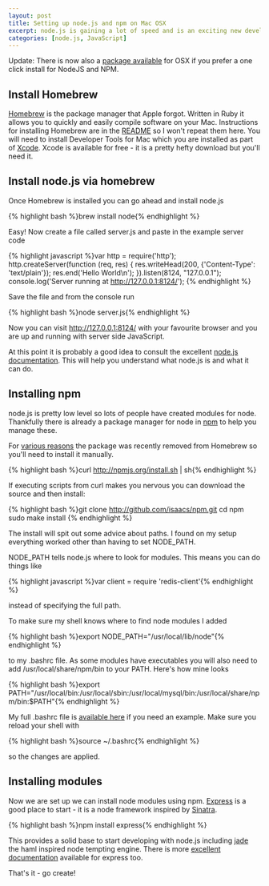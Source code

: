 ```yaml
--- 
layout: post
title: Setting up node.js and npm on Mac OSX
excerpt: node.js is gaining a lot of speed and is an exciting new development framework. Here's a quick overview of how to get node.js working on OSX along with npm, the package manager for node. 
categories: [node.js, JavaScript]
---
```


Update: There is now also a [package available][12] for OSX if you prefer a one click install for NodeJS and NPM.

## Install Homebrew

[Homebrew][1] is the package manager that Apple forgot. Written in Ruby it allows you to quickly and easily compile software on your Mac. Instructions for installing Homebrew are in the [README][2] so I won't repeat them here. You will need to install Developer Tools for Mac which you are installed as part of [Xcode][3]. Xcode is available for free - it is a pretty hefty download but you'll need it.

## Install node.js via homebrew

Once Homebrew is installed you can go ahead and install node.js

{% highlight bash %}brew install node{% endhighlight %}

Easy! Now create a file called server.js and paste in the example server code

{% highlight javascript %}var http = require('http');
http.createServer(function (req, res) {
  res.writeHead(200, {'Content-Type': 'text/plain'});
  res.end('Hello World\n');
}).listen(8124, "127.0.0.1");
console.log('Server running at http://127.0.0.1:8124/');
{% endhighlight %}

Save the file and from the console run

{% highlight bash %}node server.js{% endhighlight %}

Now you can visit http://127.0.0.1:8124/ with your favourite browser and you are up and running with server side JavaScript.

At this point it is probably a good idea to consult the excellent [node.js documentation][4]. This will help you understand what node.js is and what it can do. 

## Installing npm

node.js is pretty low level so lots of people have created modules for node. Thankfully there is already a package manager for node in [npm][5] to help you manage these.

For [various reasons][10] the package was recently removed from Homebrew so you'll need to install it manually.

{% highlight bash %}curl http://npmjs.org/install.sh | sh{% endhighlight %}

If executing scripts from curl makes you nervous you can download the source and then install:

{% highlight bash %}git clone http://github.com/isaacs/npm.git
cd npm
sudo make install
{% endhighlight %}

The install will spit out some advice about paths. I found on my setup everything worked other than having to set NODE\_PATH. 

NODE\_PATH tells node.js where to look for modules. This means you can do things like 

{% highlight javascript %}var client = require 'redis-client'{% endhighlight %}

instead of specifying the full path.

To make sure my shell knows where to find node modules I added 

{% highlight bash %}export NODE_PATH="/usr/local/lib/node"{% endhighlight %}

to my .bashrc file. As some modules have executables you will also need to add /usr/local/share/npm/bin to your PATH. Here's how mine looks

{% highlight bash %}export PATH="/usr/local/bin:/usr/local/sbin:/usr/local/mysql/bin:/usr/local/share/npm/bin:$PATH"{% endhighlight %}

My full .bashrc file is [available here][11] if you need an example. Make sure you reload your shell with 

{% highlight bash %}source ~/.bashrc{% endhighlight %}

so the changes are applied.

## Installing modules

Now we are set up we can install node modules using npm. [Express][6] is a good place to start - it is a node framework inspired by [Sinatra][7]. 

{% highlight bash %}npm install express{% endhighlight %}

This provides a solid base to start developing with node.js including [jade][8] the haml inspired node tempting engine. There is more [excellent documentation][9] available for express too.

That's it - go create!

[1]: http://github.com/mxcl/homebrew
[2]: http://github.com/mxcl/homebrew/blob/master/README.md
[3]: http://developer.apple.com/technologies/xcode.html
[4]: http://nodejs.org/api.html
[5]: http://github.com/isaacs/npm
[6]: http://expressjs.com/
[7]: http://www.sinatrarb.com/
[8]: http://jade-lang.com/
[9]: http://expressjs.com/guide.html
[10]: http://blog.izs.me/post/3295261330/on-npm-and-homebrew
[11]: https://github.com/shapeshed/dotfiles/blob/master/bashrc
[12]: https://sites.google.com/site/nodejsmacosx/
